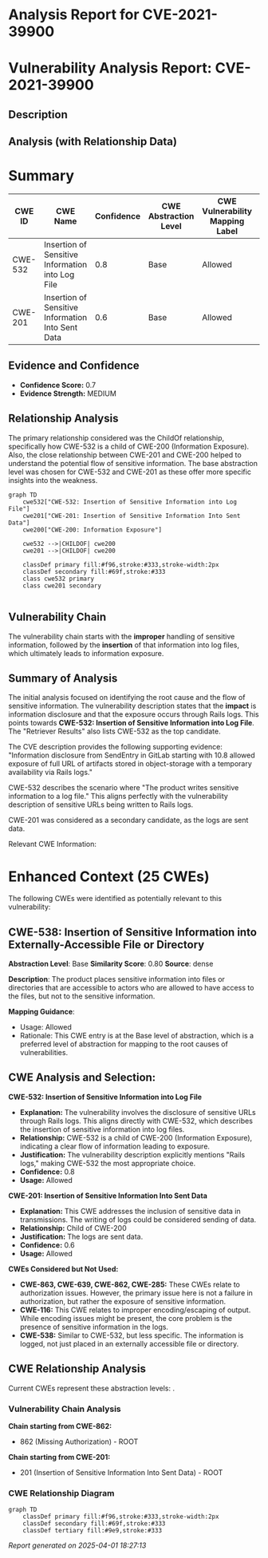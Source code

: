 # Analysis Report for CVE-2021-39900

# Vulnerability Analysis Report: CVE-2021-39900

## Description



## Analysis (with Relationship Data)

# Summary
| CWE ID  | CWE Name | Confidence | CWE Abstraction Level | CWE Vulnerability Mapping Label | CWE-Vulnerability Mapping Notes |
|----------------|-------------------------------------------------------------------------------------------------------------------|------------|-------------------------|-----------------------------------|------------------------------------|
| CWE-532 | Insertion of Sensitive Information into Log File | 0.8  | Base  | Allowed | Primary CWE |
| CWE-201 | Insertion of Sensitive Information Into Sent Data | 0.6 | Base | Allowed | Secondary Candidate |

## Evidence and Confidence

*   **Confidence Score:** 0.7
*   **Evidence Strength:** MEDIUM

## Relationship Analysis
The primary relationship considered was the ChildOf relationship, specifically how CWE-532 is a child of CWE-200 (Information Exposure). Also, the close relationship between CWE-201 and CWE-200 helped to understand the potential flow of sensitive information. The base abstraction level was chosen for CWE-532 and CWE-201 as these offer more specific insights into the weakness.

```mermaid
graph TD
    cwe532["CWE-532: Insertion of Sensitive Information into Log File"]
    cwe201["CWE-201: Insertion of Sensitive Information Into Sent Data"]
    cwe200["CWE-200: Information Exposure"]
    
    cwe532 -->|CHILDOF| cwe200
    cwe201 -->|CHILDOF| cwe200
    
    classDef primary fill:#f96,stroke:#333,stroke-width:2px
    classDef secondary fill:#69f,stroke:#333
    class cwe532 primary
    class cwe201 secondary
    
```

## Vulnerability Chain
The vulnerability chain starts with the **improper** handling of sensitive information, followed by the **insertion** of that information into log files, which ultimately leads to information exposure.

## Summary of Analysis
The initial analysis focused on identifying the root cause and the flow of sensitive information. The vulnerability description states that the **impact** is information disclosure and that the exposure occurs through Rails logs. This points towards **CWE-532: Insertion of Sensitive Information into Log File**. The "Retriever Results" also lists CWE-532 as the top candidate.

The CVE description provides the following supporting evidence: "Information disclosure from SendEntry in GitLab starting with 10.8 allowed exposure of full URL of artifacts stored in object-storage with a temporary availability via Rails logs."

CWE-532 describes the scenario where "The product writes sensitive information to a log file." This aligns perfectly with the vulnerability description of sensitive URLs being written to Rails logs.

CWE-201 was considered as a secondary candidate, as the logs are sent data.

Relevant CWE Information:

# Enhanced Context (25 CWEs)
The following CWEs were identified as potentially relevant to this vulnerability:

## CWE-538: Insertion of Sensitive Information into Externally-Accessible File or Directory
**Abstraction Level**: Base
**Similarity Score**: 0.80
**Source**: dense

**Description**:
The product places sensitive information into files or directories that are accessible to actors who are allowed to have access to the files, but not to the sensitive information.

**Mapping Guidance**:
- Usage: Allowed
- Rationale: This CWE entry is at the Base level of abstraction, which is a preferred level of abstraction for mapping to the root causes of vulnerabilities.

## CWE Analysis and Selection:

**CWE-532: Insertion of Sensitive Information into Log File**

*   **Explanation:** The vulnerability involves the disclosure of sensitive URLs through Rails logs. This aligns directly with CWE-532, which describes the insertion of sensitive information into log files.
*   **Relationship:** CWE-532 is a child of CWE-200 (Information Exposure), indicating a clear flow of information leading to exposure.
*   **Justification:** The vulnerability description explicitly mentions "Rails logs," making CWE-532 the most appropriate choice.
*   **Confidence:** 0.8
*   **Usage:** Allowed

**CWE-201: Insertion of Sensitive Information Into Sent Data**

*   **Explanation:** This CWE addresses the inclusion of sensitive data in transmissions. The writing of logs could be considered sending of data.
*   **Relationship:** Child of CWE-200
*   **Justification:** The logs are sent data.
*   **Confidence:** 0.6
*   **Usage:** Allowed

**CWEs Considered but Not Used:**

*   **CWE-863, CWE-639, CWE-862, CWE-285:** These CWEs relate to authorization issues. However, the primary issue here is not a failure in authorization, but rather the exposure of sensitive information.
*   **CWE-116:** This CWE relates to improper encoding/escaping of output. While encoding issues might be present, the core problem is the presence of sensitive information in the logs.
*   **CWE-538:** Similar to CWE-532, but less specific. The information is logged, not just placed in an externally accessible file or directory.


## CWE Relationship Analysis

Current CWEs represent these abstraction levels: .


### Vulnerability Chain Analysis

**Chain starting from CWE-862:**
- 862 (Missing Authorization) - ROOT


**Chain starting from CWE-201:**
- 201 (Insertion of Sensitive Information Into Sent Data) - ROOT



### CWE Relationship Diagram

```mermaid
graph TD
    classDef primary fill:#f96,stroke:#333,stroke-width:2px
    classDef secondary fill:#69f,stroke:#333
    classDef tertiary fill:#9e9,stroke:#333
```



*Report generated on 2025-04-01 18:27:13*
